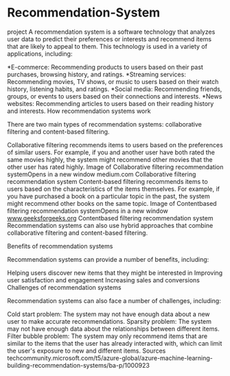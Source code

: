 # Recommendation-System
project
A recommendation system is a software technology that analyzes user data to predict their preferences or interests and recommend items that are likely to appeal to them. This technology is used in a variety of applications, including:

*E-commerce: Recommending products to users based on their past purchases, browsing history, and ratings.
*Streaming services: Recommending movies, TV shows, or music to users based on their watch history, listening habits, and ratings.
*Social media: Recommending friends, groups, or events to users based on their connections and interests.
*News websites: Recommending articles to users based on their reading history and interests.
How recommendation systems work

There are two main types of recommendation systems: collaborative filtering and content-based filtering.

Collaborative filtering recommends items to users based on the preferences of similar users. For example, if you and another user have both rated the same movies highly, the system might recommend other movies that the other user has rated highly.
Image of Collaborative filtering recommendation systemOpens in a new window
medium.com
Collaborative filtering recommendation system
Content-based filtering recommends items to users based on the characteristics of the items themselves. For example, if you have purchased a book on a particular topic in the past, the system might recommend other books on the same topic.
Image of Contentbased filtering recommendation systemOpens in a new window
www.geeksforgeeks.org
Contentbased filtering recommendation system
Recommendation systems can also use hybrid approaches that combine collaborative filtering and content-based filtering.

Benefits of recommendation systems

Recommendation systems can provide a number of benefits, including:

Helping users discover new items that they might be interested in
Improving user satisfaction and engagement
Increasing sales and conversions
Challenges of recommendation systems

Recommendation systems can also face a number of challenges, including:

Cold start problem: The system may not have enough data about a new user to make accurate recommendations.
Sparsity problem: The system may not have enough data about the relationships between different items.
Filter bubble problem: The system may only recommend items that are similar to the items that the user has already interacted with, which can limit the user's exposure to new and different items.
Sources
techcommunity.microsoft.com/t5/azure-global/azure-machine-learning-building-recommendation-systems/ba-p/1000923
